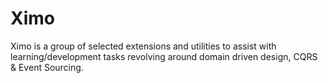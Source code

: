 # Ximo
Ximo is a group of selected extensions and utilities to assist with learning/development tasks revolving around domain driven design, CQRS &amp; Event Sourcing.

